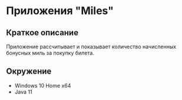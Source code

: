 # Приложения "Miles"

## Краткое описание
Приложение рассчитывает и показывает количество начисленных бонусных миль за покупку билета.

## Окружение
* Windows 10 Home x64
* Java 11